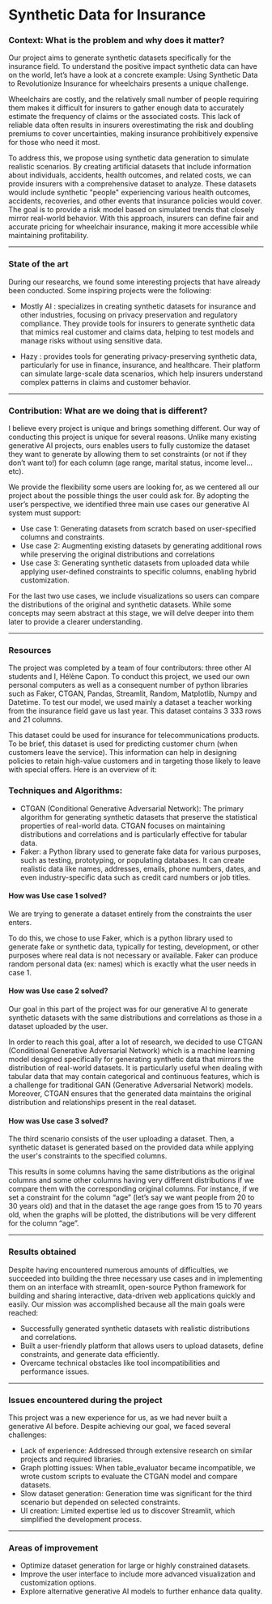 # Synthetic Data for Insurance


### Context: What is the problem and why does it matter?

Our project aims to generate synthetic datasets specifically for the insurance field. To understand the positive impact synthetic data can have on the world, let’s have a look at a concrete example: Using Synthetic Data to Revolutionize Insurance for wheelchairs presents a unique challenge. 

Wheelchairs are costly, and the relatively small number of people requiring them makes it difficult for insurers to gather enough data to accurately estimate the frequency of claims or the associated costs. This lack of reliable data often results in insurers overestimating the risk and doubling premiums to cover uncertainties, making insurance prohibitively expensive for those who need it most.

To address this, we propose using synthetic data generation to simulate realistic scenarios. By creating artificial datasets that include information about individuals, accidents, health outcomes, and related costs, we can provide insurers with a comprehensive dataset to analyze. These datasets would include synthetic "people" experiencing various health outcomes, accidents, recoveries, and other events that insurance policies would cover.
The goal is to provide a risk model based on simulated trends that closely mirror real-world behavior. With this approach, insurers can define fair and accurate pricing for wheelchair insurance, making it more accessible while maintaining profitability.

_________________________________________________________________________________________
### State of the art
During our researchs, we found some interesting projects that have already been conducted. Some inspiring projects were the following:

- Mostly AI : specializes in creating synthetic datasets for insurance and other industries, focusing on privacy preservation and regulatory compliance. They provide tools for insurers to generate synthetic data that mimics real customer and claims data, helping to test models and manage risks without using sensitive data.

- Hazy : provides tools for generating privacy-preserving synthetic data, particularly for use in finance, insurance, and healthcare. Their platform can simulate large-scale data scenarios, which help insurers understand complex patterns in claims and customer behavior.

_________________________________________________________________________________________
### Contribution: What are we doing that is different?
I believe every project is unique and brings something different. Our way of conducting this project is unique for several reasons.
Unlike many existing generative AI projects, ours enables users to fully customize the dataset they want to generate by allowing them to set constraints (or not if they don’t want to!) for each column (age range, marital status, income level…etc).

We provide the flexibility some users are looking for, as we centered all our project about the possible things the user could ask for.
By adopting the user’s perspective, we identified three main use cases our generative AI system must support:
-	Use case 1: Generating datasets from scratch based on user-specified columns and constraints.
-	Use case 2: Augmenting existing datasets by generating additional rows while preserving the original distributions and correlations
-	Use case 3: Generating synthetic datasets from uploaded data while applying user-defined constraints to specific columns, enabling hybrid customization.

For the last two use cases, we include visualizations so users can compare the distributions of the original and synthetic datasets. While some concepts may seem abstract at this stage, we will delve deeper into them later to provide a clearer understanding.

_________________________________________________________________________________________
### Resources
The project was completed by a team of four contributors: three other AI students and I, Hélène Capon.
To conduct this project, we used our own personal computers as well as a consequent number of python libraries such as Faker, CTGAN, Pandas, Streamlit, Random, Matplotlib, Numpy and Datetime. 
To test our model, we used mainly a dataset a teacher working from the insurance field gave us last year. This dataset contains 3 333 rows and 21 columns. 

This dataset could be used for insurance for telecommunications products. To be brief, this dataset is used for predicting customer churn (when customers leave the service). This information can help in designing policies to retain high-value customers and in targeting those likely to leave with special offers.
Here is an overview of it:
 
### Techniques and Algorithms:
-	CTGAN (Conditional Generative Adversarial Network): The primary algorithm for generating synthetic datasets that preserve the statistical properties of real-world data. CTGAN focuses on maintaining distributions and correlations and is particularly effective for tabular data.
-	Faker: a Python library used to generate fake data for various purposes, such as testing, prototyping, or populating databases. It can create realistic data like names, addresses, emails, phone numbers, dates, and even industry-specific data such as credit card numbers or job titles.


#### How was Use case 1 solved?

We are trying to generate a dataset entirely from the constraints the user enters.

To do this, we chose to use Faker, which is a python library used to generate fake or synthetic data, typically for testing, development, or other purposes where real data is not necessary or available. Faker can produce random personal data (ex: names) which is exactly what the user needs in case 1.

#### How was Use case 2 solved?

Our goal in this part of the project was for our generative AI to generate synthetic datasets with the same distributions and correlations as those in a dataset uploaded by the user. 

In order to reach this goal, after a lot of research, we decided to use CTGAN (Conditional Generative Adversarial Network) which is a machine learning model designed specifically for generating synthetic data that mirrors the distribution of real-world datasets. It is particularly useful when dealing with tabular data that may contain categorical and continuous features, which is a challenge for traditional GAN (Generative Adversarial Network) models. Moreover, CTGAN ensures that the generated data maintains the original distribution and relationships present in the real dataset.

#### How was Use case 3 solved?

The third scenario consists of the user uploading a dataset. Then, a synthetic dataset is generated based on the provided data while applying the user's constraints to the specified columns. 

This results in some columns having the same distributions as the original columns and some other columns having very different distributions if we compare them with the corresponding original columns. For instance, if we set a constraint for the column “age” (let’s say we want people from 20 to 30 years old) and that in the dataset the age range goes from 15 to 70 years old, when the graphs will be plotted, the distributions will be very different for the column “age”. 

______________________________________________________________________________________
### Results obtained 
Despite having encountered numerous amounts of difficulties, we succeeded into building the three necessary use cases and in implementing them on an interface with streamlit, open-source Python framework for building and sharing interactive, data-driven web applications quickly and easily. 
Our mission was accomplished because all the main goals were reached: 
-	Successfully generated synthetic datasets with realistic distributions and correlations.
-	Built a user-friendly platform that allows users to upload datasets, define constraints, and generate data efficiently.
-	Overcame technical obstacles like tool incompatibilities and performance issues.

______________________________________________________________________________________
### Issues encountered during the project 

This project was a new experience for us, as we had never built a generative AI before. Despite achieving our goal, we faced several challenges:
-	Lack of experience: Addressed through extensive research on similar projects and required libraries.
-	Graph plotting issues: When table_evaluator became incompatible, we wrote custom scripts to evaluate the CTGAN model and compare datasets.
-	Slow dataset generation: Generation time was significant for the third scenario but depended on selected constraints.
-	UI creation: Limited expertise led us to discover Streamlit, which simplified the development process.
  
______________________________________________________________________________________
### Areas of improvement
-	Optimize dataset generation for large or highly constrained datasets.
-	Improve the user interface to include more advanced visualization and customization options.
-	Explore alternative generative AI models to further enhance data quality.









        




         







